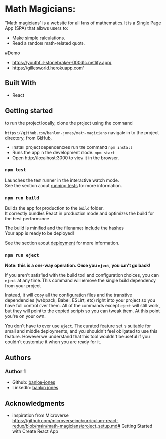 # Math Magicians:

"Math magicians" is a website for all fans of mathematics. It is a Single Page App (SPA) that allows users to:

- Make simple calculations.
- Read a random math-related quote.

#Demo
- https://youthful-stonebraker-000d1c.netlify.app/
- https://gillesworld.herokuapp.com/

## Built With 
 - React 
## Getting started
to run the project locally, clone the project using the command 

`https://github.com/banlon-jones/math-magicians`
navigate in to the project directory, from GitHub,
- install project dependencies run the command
`npm install`
- Runs the app in the development mode. `npm start`
- Open http://localhost:3000 to view it in the browser.

### `npm test`

Launches the test runner in the interactive watch mode.\
See the section about [running tests](https://facebook.github.io/create-react-app/docs/running-tests) for more information.

### `npm run build`

Builds the app for production to the `build` folder.\
It correctly bundles React in production mode and optimizes the build for the best performance.

The build is minified and the filenames include the hashes.\
Your app is ready to be deployed!

See the section about [deployment](https://facebook.github.io/create-react-app/docs/deployment) for more information.

### `npm run eject`

**Note: this is a one-way operation. Once you `eject`, you can't go back!**

If you aren't satisfied with the build tool and configuration choices, you can `eject` at any time. This command will remove the single build dependency from your project.

Instead, it will copy all the configuration files and the transitive dependencies (webpack, Babel, ESLint, etc) right into your project so you have full control over them. All of the commands except `eject` will still work, but they will point to the copied scripts so you can tweak them. At this point you're on your own.

You don't have to ever use `eject`. The curated feature set is suitable for small and middle deployments, and you shouldn't feel obligated to use this feature. However we understand that this tool wouldn't be useful if you couldn't customize it when you are ready for it.


## Authors

### Author 1
 - Github: [banlon-jones](https://github.com/banlon-jones)
 - LinkedIn: [banlon jones](https://www.linkedin.com/in/banlon-jones-b0205812a)
 
## Acknowledgments

- inspiration from Microverse 
https://github.com/microverseinc/curriculum-react-redux/blob/main/math-magicians/project_setup.md# Getting Started with Create React App

